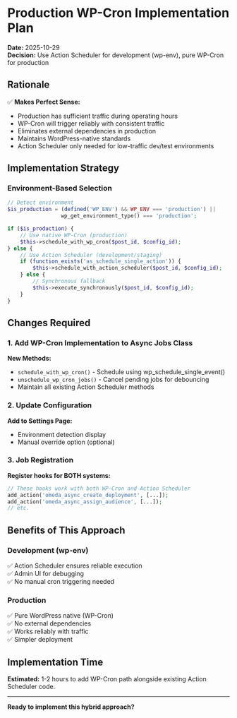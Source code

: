 # Production WP-Cron Implementation Plan

**Date:** 2025-10-29  
**Decision:** Use Action Scheduler for development (wp-env), pure WP-Cron for production

## Rationale

✅ **Makes Perfect Sense:**
- Production has sufficient traffic during operating hours
- WP-Cron will trigger reliably with consistent traffic
- Eliminates external dependencies in production
- Maintains WordPress-native standards
- Action Scheduler only needed for low-traffic dev/test environments

## Implementation Strategy

### Environment-Based Selection

```php
// Detect environment
$is_production = (defined('WP_ENV') && WP_ENV === 'production') || 
                 wp_get_environment_type() === 'production';

if ($is_production) {
    // Use native WP-Cron (production)
    $this->schedule_with_wp_cron($post_id, $config_id);
} else {
    // Use Action Scheduler (development/staging)
    if (function_exists('as_schedule_single_action')) {
        $this->schedule_with_action_scheduler($post_id, $config_id);
    } else {
        // Synchronous fallback
        $this->execute_synchronously($post_id, $config_id);
    }
}
```

## Changes Required

### 1. Add WP-Cron Implementation to Async Jobs Class

**New Methods:**
- `schedule_with_wp_cron()` - Schedule using wp_schedule_single_event()
- `unschedule_wp_cron_jobs()` - Cancel pending jobs for debouncing
- Maintain all existing Action Scheduler methods

### 2. Update Configuration

**Add to Settings Page:**
- Environment detection display
- Manual override option (optional)

### 3. Job Registration

**Register hooks for BOTH systems:**
```php
// These hooks work with both WP-Cron and Action Scheduler
add_action('omeda_async_create_deployment', [...]);
add_action('omeda_async_assign_audience', [...]);
// etc.
```

## Benefits of This Approach

### Development (wp-env)
✅ Action Scheduler ensures reliable execution  
✅ Admin UI for debugging  
✅ No manual cron triggering needed

### Production
✅ Pure WordPress native (WP-Cron)  
✅ No external dependencies  
✅ Works reliably with traffic  
✅ Simpler deployment

## Implementation Time

**Estimated:** 1-2 hours to add WP-Cron path alongside existing Action Scheduler code.

---

**Ready to implement this hybrid approach?**
